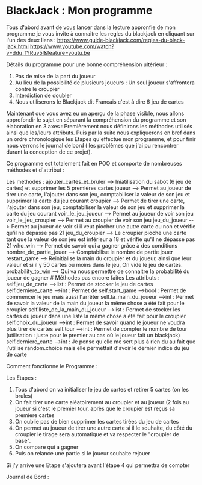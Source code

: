 # BlackJack : Mon programme

Tous d'abord avant de vous lancer dans la lecture appronfie de mon programme je vous invite à connaitre les regles du blackjack en cliquant sur l'un des deux liens :
https://www.guide-blackjack.com/regles-du-black-jack.html 
https://www.youtube.com/watch?v=ddu_fYRuv5I&feature=youtu.be 

Détails du programme pour une bonne compréhension ultérieur :

1. Pas de mise de la part du joueur 
2. Au lieu de la possibilité de plusieurs joueurs : Un seul joueur s'affrontera contre le croupier
3. Interdiction de doubler 
4. Nous utiliserons le Blackjack dit Francais c'est à dire 6 jeu de cartes

Maintenant que vous avez eu un aperçu de la phase visible, nous allons approfondir le sujet en séparant la compréhension du programme et son élaboration en 3 axes :
Premièrement nous définirons les méthodes utilisés ainsi que les/leurs attributs. Puis par la suite nous expliquerons en bref dans un ordre chronologique les Etapes qu'effectue mon programme, et pour finir nous verrons le journal de bord ( les problèmes que j'ai pu rencontrer durant la conception de ce projet).

Ce programme est totalement fait en POO et comporte de nombreuses méthodes et d'attribut : 

Les méthodes : 
ajouter_cartes_et_bruler --> Iniatilisation du sabot (6 jeu de cartes) et supprimer les 5 premières cartes
joueur --> Permet au joueur de tirer une carte, l'ajouter dans son jeu, comptabiliser la valeur de son jeu et supprimer la carte du jeu courant
croupier --> Permet de tirer une carte, l'ajouter dans son jeu, comptabiliser la valeur de son jeu et supprimer la carte du jeu courant
voir_le_jeu_joueur --> Permet au joueur de voir son jeu 
voir_le_jeu_croupier --> Permet au croupier de voir son jeu 
jeu_du_joueur --> Permet au joueur de voir si il veut piocher une autre carte ou non et vérifie qu'il ne dépasse pas 21
jeu_du_croupier --> Le croupier pioche une carte tant que la valeur de son jeu est inférieur a 18 et vérifie qu'il ne dépasse pas 21
who_win --> Permet de savoir qui a gagner grâce à des conditions
nombre_de_partie_jouer --> Comptabilise le nombre de partie jouer
restart_game --> Reinitialise la main du croupier et du joueur, ainsi que leur valeur et si il y 50 cartes ou moins dans le jeu, On vide le jeu de cartes.
probability_to_win --> Qui va nous permettre de connaitre la probabilité du joueur de gagner # Méthodes pas encore faites
Les attributs :
self.jeu_de_carte -->list : Permet de stocker le jeu de cartes 
self.derniere_carte -->int : Permet de
self.start_game -->bool :  Permet de commencer le jeu mais aussi l'arrêter 
self.la_main_du_joueur -->int : Permet de savoir la valeur de la main du joueur la même chose a été fait pour le croupier
self.liste_de_la_main_du_joueur -->list : Permet de stocker les cartes du joueur dans une liste la même chose a été fait pour le croupier
self.choix_du_joueur -->int : Permet de savoir quand le joueur ne voudra plus tirer de cartes
self.tour -->int : Permet de compter le nombre de tour (utilisation : juste pour le premier au cas où le joueur  fait un blackjack)
self.derniere_carte -->int : Je pense qu'elle me sert plus à rien du au fait que j'utilise random.choice mais elle permettait d'avoir le dernier indice du jeu de carte


Comment fonctionne le Programme : 

Les Etapes :

1. Tous d'abord on va initialiser le jeu de cartes et retirer 5 cartes (on les brules)
2. On fait tirer une carte aléatoirement au croupier et au joueur (2 fois au joueur si c'est le premier tour, après que le croupier est reçus sa premiere cartes
3. On oublie pas de bien supprimer les cartes tirées du jeu de cartes
4. On permet au joueur de tirer une autre carte si il le souhaite, du côté du croupier le tirage sera automatique et va respecter le "croupier de base".
5. On compare qui a gagner 
6. Puis on relance une partie si le joueur souhaite rejouer

Si j'y arrive une Etape s'ajoutera avant l'étape 4 qui permettra de compter 

Journal de Bord : 



